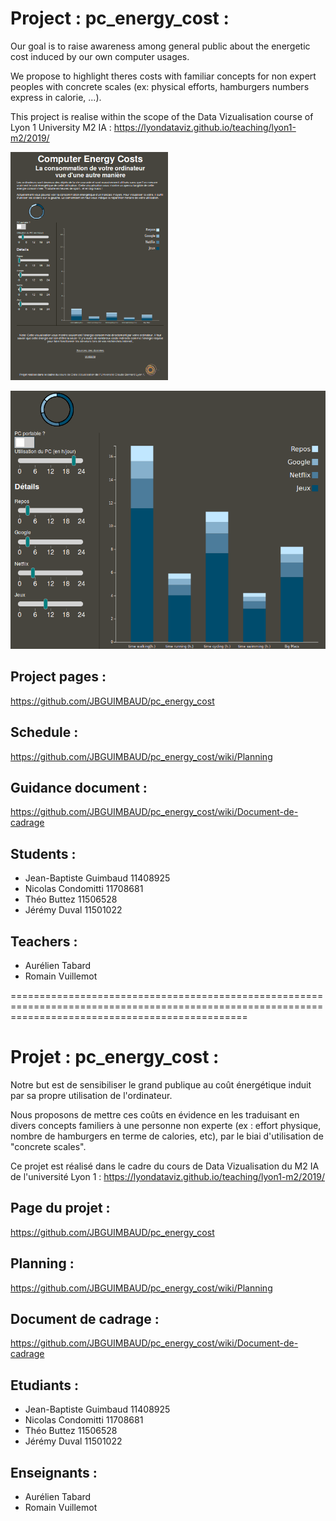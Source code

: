 # Project : pc_energy_cost :
Our goal is to raise awareness among general public about the energetic cost induced by our own computer usages.

We propose to highlight theres costs with familiar concepts for non expert peoples with concrete scales (ex: physical efforts, hamburgers numbers express in calorie, ...).

This project is realise within the scope of the Data Vizualisation course of Lyon 1 University M2 IA :
https://lyondataviz.github.io/teaching/lyon1-m2/2019/

<img src="readme_glview.png" alt="Global View" width="50%" height="auto" display="block" margin-left="auto" margin-right="auto"/>

![Charts View](readme_chview.png)

## Project pages :
https://github.com/JBGUIMBAUD/pc_energy_cost

## Schedule :
https://github.com/JBGUIMBAUD/pc_energy_cost/wiki/Planning

## Guidance document :
https://github.com/JBGUIMBAUD/pc_energy_cost/wiki/Document-de-cadrage

## Students :
* Jean-Baptiste Guimbaud 11408925
* Nicolas Condomitti 11708681
* Théo Buttez 11506528
* Jérémy Duval 11501022

## Teachers :
* Aurélien Tabard
* Romain Vuillemot


=====================================================================================================================================================

# Projet : pc_energy_cost :
Notre but est de sensibiliser le grand publique au coût énergétique induit par sa propre utilisation de l'ordinateur.

Nous proposons de mettre ces coûts en évidence en les traduisant en divers concepts familiers à une personne non experte (ex : effort physique, nombre de hamburgers en terme de calories, etc), par le biai d'utilisation de "concrete scales".

Ce projet est réalisé dans le cadre du cours de Data Vizualisation du M2 IA de l'université Lyon 1 :
https://lyondataviz.github.io/teaching/lyon1-m2/2019/

## Page du projet :
https://github.com/JBGUIMBAUD/pc_energy_cost

## Planning :
https://github.com/JBGUIMBAUD/pc_energy_cost/wiki/Planning

## Document de cadrage :
https://github.com/JBGUIMBAUD/pc_energy_cost/wiki/Document-de-cadrage

## Etudiants :
* Jean-Baptiste Guimbaud 11408925
* Nicolas Condomitti 11708681
* Théo Buttez 11506528
* Jérémy Duval 11501022

## Enseignants :
* Aurélien Tabard
* Romain Vuillemot

